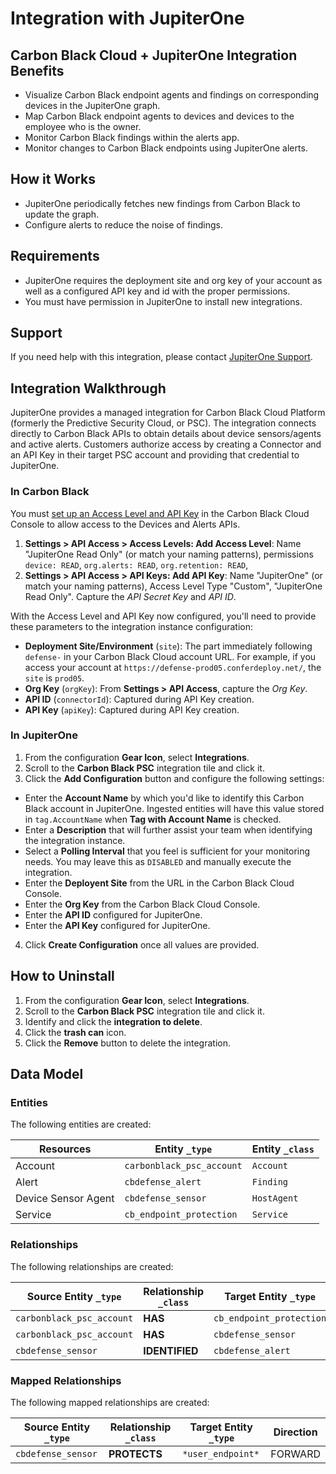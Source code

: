 # Integration with JupiterOne

## Carbon Black Cloud + JupiterOne Integration Benefits

*   Visualize Carbon Black endpoint agents and findings on corresponding devices
    in the JupiterOne graph.
*   Map Carbon Black endpoint agents to devices and devices to the employee who is
    the owner.
*   Monitor Carbon Black findings within the alerts app.
*   Monitor changes to Carbon Black endpoints using JupiterOne alerts.

## How it Works

*   JupiterOne periodically fetches new findings from Carbon Black to update the
    graph.
*   Configure alerts to reduce the noise of findings.

## Requirements

*   JupiterOne requires the deployment site and org key of your account as well as
    a configured API key and id with the proper permissions.
*   You must have permission in JupiterOne to install new integrations.

## Support

If you need help with this integration, please contact
[JupiterOne Support](https://support.jupiterone.io).

## Integration Walkthrough

JupiterOne provides a managed integration for Carbon Black Cloud Platform
(formerly the Predictive Security Cloud, or PSC). The integration connects
directly to Carbon Black APIs to obtain details about device sensors/agents and
active alerts. Customers authorize access by creating a Connector and an API Key
in their target PSC account and providing that credential to JupiterOne.

### In Carbon Black

You must [set up an Access Level and API Key][1] in the Carbon Black Cloud
Console to allow access to the Devices and Alerts APIs.

1.  **Settings > API Access > Access Levels: Add Access Level**: Name "JupiterOne
    Read Only" (or match your naming patterns), permissions `device: READ`,
    `org.alerts: READ`, `org.retention: READ`,
2.  **Settings > API Access > API Keys: Add API Key**: Name "JupiterOne" (or
    match your naming patterns), Access Level Type "Custom", "JupiterOne Read
    Only". Capture the *API Secret Key* and *API ID*.

With the Access Level and API Key now configured, you'll need to provide these
parameters to the integration instance configuration:

*   **Deployment Site/Environment** (`site`): The part immediately following
    `defense-` in your Carbon Black Cloud account URL. For example, if you access
    your account at `https://defense-prod05.conferdeploy.net/`, the `site` is
    `prod05`.
*   **Org Key** (`orgKey`): From **Settings > API Access**, capture the *Org Key*.
*   **API ID** (`connectorId`): Captured during API Key creation.
*   **API Key** (`apiKey`): Captured during API Key creation.

### In JupiterOne

1.  From the configuration **Gear Icon**, select **Integrations**.
2.  Scroll to the **Carbon Black PSC** integration tile and click it.
3.  Click the **Add Configuration** button and configure the following settings:

*   Enter the **Account Name** by which you'd like to identify this Carbon Black
    account in JupiterOne. Ingested entities will have this value stored in
    `tag.AccountName` when **Tag with Account Name** is checked.
*   Enter a **Description** that will further assist your team when identifying
    the integration instance.
*   Select a **Polling Interval** that you feel is sufficient for your monitoring
    needs. You may leave this as `DISABLED` and manually execute the integration.
*   Enter the **Deployent Site** from the URL in the Carbon Black Cloud Console.
*   Enter the **Org Key** from the Carbon Black Cloud Console.
*   Enter the **API ID** configured for JupiterOne.
*   Enter the **API Key** configured for JupiterOne.

4.  Click **Create Configuration** once all values are provided.

## How to Uninstall

1.  From the configuration **Gear Icon**, select **Integrations**.
2.  Scroll to the **Carbon Black PSC** integration tile and click it.
3.  Identify and click the **integration to delete**.
4.  Click the **trash can** icon.
5.  Click the **Remove** button to delete the integration.

[1]: https://developer.carbonblack.com/reference/carbon-black-cloud/authentication/

<!-- {J1_DOCUMENTATION_MARKER_START} -->

<!--
********************************************************************************
NOTE: ALL OF THE FOLLOWING DOCUMENTATION IS GENERATED USING THE
"j1-integration document" COMMAND. DO NOT EDIT BY HAND! PLEASE SEE THE DEVELOPER
DOCUMENTATION FOR USAGE INFORMATION:

https://github.com/JupiterOne/sdk/blob/main/docs/integrations/development.md
********************************************************************************
-->

## Data Model

### Entities

The following entities are created:

| Resources           | Entity `_type`            | Entity `_class` |
| ------------------- | ------------------------- | --------------- |
| Account             | `carbonblack_psc_account` | `Account`       |
| Alert               | `cbdefense_alert`         | `Finding`       |
| Device Sensor Agent | `cbdefense_sensor`        | `HostAgent`     |
| Service             | `cb_endpoint_protection`  | `Service`       |

### Relationships

The following relationships are created:

| Source Entity `_type`     | Relationship `_class` | Target Entity `_type`    |
| ------------------------- | --------------------- | ------------------------ |
| `carbonblack_psc_account` | **HAS**               | `cb_endpoint_protection` |
| `carbonblack_psc_account` | **HAS**               | `cbdefense_sensor`       |
| `cbdefense_sensor`        | **IDENTIFIED**        | `cbdefense_alert`        |

### Mapped Relationships

The following mapped relationships are created:

| Source Entity `_type` | Relationship `_class` | Target Entity `_type` | Direction |
| --------------------- | --------------------- | --------------------- | --------- |
| `cbdefense_sensor`    | **PROTECTS**          | `*user_endpoint*`     | FORWARD   |

<!--
********************************************************************************
END OF GENERATED DOCUMENTATION AFTER BELOW MARKER
********************************************************************************
-->

<!-- {J1_DOCUMENTATION_MARKER_END} -->

